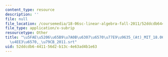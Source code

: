 ```yaml
---
content_type: resource
description: ''
file: null
file_location: /coursemedia/18-06sc-linear-algebra-fall-2011/52ddcdb6441156d2b13c4e63ad4b1e63_5fae520665b97a0b6307657077e99635_-At-_MIT_18.06SC_7ebf60274ee36570-_79cb_2011.vtt
file_type: application/x-subrip
resourcetype: Other
title: "\u5FAE\u5206\u65B9\u7A0B\u6307\u6570\u77E9\u9635_(At)_MIT_18.06SC_\u7EBF\u6027\
  \u4EE3\u6570,_\u79CB_2011.srt"
uid: 52ddcdb6-4411-56d2-b13c-4e63ad4b1e63
---
```

